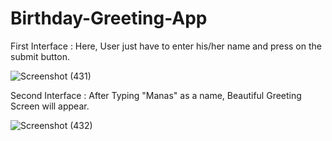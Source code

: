 # Birthday-Greeting-App

First Interface : Here, User just have to enter his/her name and press on the submit button.

![Screenshot (431)](https://user-images.githubusercontent.com/79192605/119714412-77cdcf00-be80-11eb-9c07-3bfaa911db92.png)

Second Interface : After Typing "Manas" as a name, Beautiful Greeting Screen will appear. 

![Screenshot (432)](https://user-images.githubusercontent.com/79192605/119714505-959b3400-be80-11eb-81ce-549f7620771a.png)
